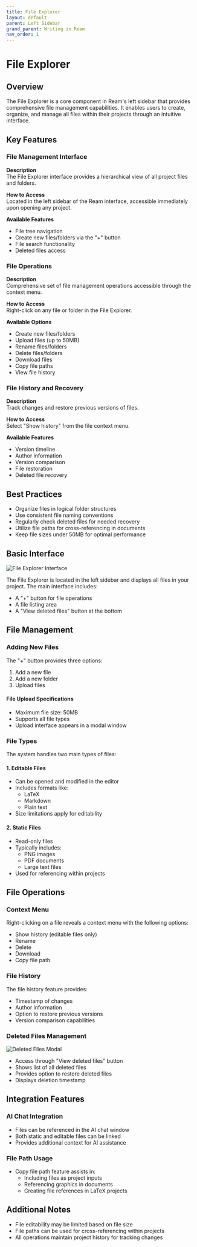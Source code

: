```yaml
---
title: File Explorer
layout: default
parent: Left Sidebar
grand_parent: Writing in Ream
nav_order: 1
---
```


# File Explorer

## Overview
The File Explorer is a core component in Ream's left sidebar that provides comprehensive file management capabilities. It enables users to create, organize, and manage all files within their projects through an intuitive interface.

## Key Features

### File Management Interface
**Description**  
The File Explorer interface provides a hierarchical view of all project files and folders.

**How to Access**  
Located in the left sidebar of the Ream interface, accessible immediately upon opening any project.

**Available Features**
- File tree navigation
- Create new files/folders via the "+" button
- File search functionality
- Deleted files access

### File Operations
**Description**  
Comprehensive set of file management operations accessible through the context menu.

**How to Access**  
Right-click on any file or folder in the File Explorer.

**Available Options**
- Create new files/folders
- Upload files (up to 50MB)
- Rename files/folders
- Delete files/folders
- Download files
- Copy file paths
- View file history

### File History and Recovery
**Description**  
Track changes and restore previous versions of files.

**How to Access**  
Select "Show history" from the file context menu.

**Available Features**
- Version timeline
- Author information
- Version comparison
- File restoration
- Deleted file recovery

## Best Practices
- Organize files in logical folder structures
- Use consistent file naming conventions
- Regularly check deleted files for needed recovery
- Utilize file paths for cross-referencing in documents
- Keep file sizes under 50MB for optimal performance

## Basic Interface
![File Explorer Interface](5c0db99ccb.png)

The File Explorer is located in the left sidebar and displays all files in your project. The main interface includes:
- A "+" button for file operations
- A file listing area
- A "View deleted files" button at the bottom

## File Management

### Adding New Files
The "+" button provides three options:
1. Add a new file
2. Add a new folder
3. Upload files

#### File Upload Specifications
- Maximum file size: 50MB
- Supports all file types
- Upload interface appears in a modal window

### File Types

The system handles two main types of files:

#### 1. Editable Files
- Can be opened and modified in the editor
- Includes formats like:
  - LaTeX
  - Markdown
  - Plain text
- Size limitations apply for editability

#### 2. Static Files
- Read-only files
- Typically includes:
  - PNG images
  - PDF documents
  - Large text files
- Used for referencing within projects

## File Operations

### Context Menu
Right-clicking on a file reveals a context menu with the following options:
- Show history (editable files only)
- Rename
- Delete
- Download
- Copy file path

### File History

The file history feature provides:
- Timestamp of changes
- Author information
- Option to restore previous versions
- Version comparison capabilities

### Deleted Files Management
![Deleted Files Modal](7df94976d6.png)

- Access through "View deleted files" button
- Shows list of all deleted files
- Provides option to restore deleted files
- Displays deletion timestamp

## Integration Features

### AI Chat Integration
- Files can be referenced in the AI chat window
- Both static and editable files can be linked
- Provides additional context for AI assistance

### File Path Usage
- Copy file path feature assists in:
  - Including files as project inputs
  - Referencing graphics in documents
  - Creating file references in LaTeX projects

## Additional Notes
- File editability may be limited based on file size
- File paths can be used for cross-referencing within projects
- All operations maintain project history for tracking changes